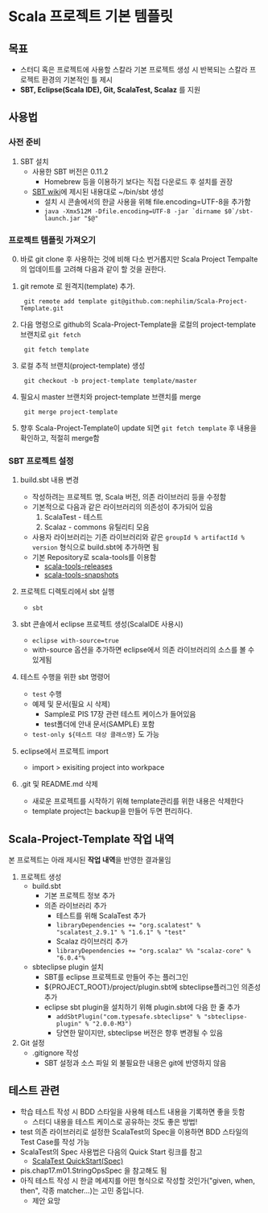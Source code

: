Scala 프로젝트 기본 템플릿
=======================

## 목표

- 스터디 혹은 프로젝트에 사용할 스칼라 기본 프로젝트 생성 시 
  반복되는 스칼라 프로젝트 환경의 기본적인 틀 제시
- **SBT, Eclipse(Scala IDE), Git, ScalaTest, Scalaz** 를 지원

## 사용법 

### 사전 준비

1. SBT 설치 
	- 사용한 SBT 버전은 0.11.2
		- Homebrew 등을 이용하기 보다는 직접 다운로드 후 설치를 권장
	- [SBT wiki](https://github.com/harrah/xsbt/wiki/Getting-Started-Setup)에 제시된 내용대로 ~/bin/sbt 생성
		- 설치 시 콘솔에서의 한글 사용을 위해 file.encoding=UTF-8을 추가함
		- ``java -Xmx512M -Dfile.encoding=UTF-8 -jar `dirname $0`/sbt-launch.jar "$@"``
		

### 프로젝트 템플릿 가져오기

0. 바로 git clone 후 사용하는 것에 비해 다소 번거롭지만 Scala Project Tempalte의 업데이트를 고려해 다음과 같이 할 것을 권한다.

1. git remote 로 원격지(template) 추가.

		git remote add template git@github.com:nephilim/Scala-Project-Template.git

2. 다음 명령으로 github의 Scala-Project-Template을 로컬의 project-template 브랜치로 `git fetch`

		git fetch template

3. 로컬 추적 브랜치(project-template) 생성 

		git checkout -b project-template template/master

3. 필요시 master 브랜치와 project-template 브랜치를 merge

		git merge project-template

4. 향후 Scala-Project-Template이 update 되면 `git fetch template` 후 내용을 확인하고, 적절히 merge함

### SBT 프로젝트 설정

1. build.sbt 내용 변경
	- 작성하려는 프로젝트 명, Scala 버전, 의존 라이브러리 등을 수정함
	- 기본적으로 다음과 같은 라이브러리의 의존성이 추가되어 있음
		1. ScalaTest - 테스트 
		2. Scalaz - commons 유틸리티 모음
	- 사용자 라이브러리는 기존 라이브러리와 같은 `groupId % artifactId % version` 형식으로 build.sbt에 추가하면 됨 
	- 기본 Repository로 scala-tools를 이용함
		- [scala-tools-releases](http://scala-tools.org/repo-releases)
		- [scala-tools-snapshots](http://scala-tools.org/repo-snapshots)

2. 프로젝트 디렉토리에서 sbt 실행
	- `sbt`
3. sbt 콘솔에서 eclipse 프로젝트 생성(ScalaIDE 사용시)
	- `eclipse with-source=true`
	- with-source 옵션을 추가하면 eclipse에서 의존 라이브러리의 소스를 볼 수 있게됨
4. 테스트 수행을 위한 sbt 명령어 
	- `test` 수행
	- 예제 및 문서(필요 시 삭제)
		- Sample로 PIS 17장 관련 테스트 케이스가 들어있음 
		- test폴더에 안내 문서(SAMPLE) 포함
	- `test-only ${테스트 대상 클래스명}` 도 가능
5. eclipse에서 프로젝트 import
	- import > exisiting project into workpace
6. .git 및 README.md 삭제
	- 새로운 프로젝트를 시작하기 위해 template관리를 위한 내용은 삭제한다
	- template project는 backup을 만들어 두면 편리하다.

## Scala-Project-Template 작업 내역 

본 프로젝트는 아래 제시된 **작업 내역**을 반영한 결과물임 

1. 프로젝트 생성 
	- build.sbt
		- 기본 프로젝트 정보 추가
		- 의존 라이브러리 추가
			- 테스트를 위해 ScalaTest 추가
			- `libraryDependencies += "org.scalatest" % "scalatest_2.9.1" % "1.6.1" % "test"`
			- Scalaz 라이브러리 추가
			- `libraryDependencies += "org.scalaz" %% "scalaz-core" % "6.0.4"%` 
	- sbteclipse plugin 설치
	    - SBT를 eclipse 프로젝트로 만들어 주는 플러그인
		- ${PROJECT_ROOT}/project/plugin.sbt에 sbteclipse플러그인 의존성 추가
		- eclipse sbt plugin을 설치하기 위해 plugin.sbt에 다음 한 줄 추가
			- `addSbtPlugin("com.typesafe.sbteclipse" % "sbteclipse-plugin" % "2.0.0-M3")`
			- 당연한 말이지만, sbteclipse 버전은 향후 변경될 수 있음
2. Git 설정 
	- .gitignore 작성
		- SBT 설정과 소스 파일 외 불필요한 내용은 git에 반영하지 않음

## 테스트 관련

- 학습 테스트 작성 시 BDD 스타일을 사용해 테스트 내용을 기록하면 좋을 듯함
	- 스터디 내용을 테스트 케이스로 공유하는 것도 좋은 방법!
- test 의존 라이브러리로 설정한 ScalaTest의 Spec을 이용하면 BDD 스타일의 Test Case를 작성 가능
- ScalaTest의 Spec 사용법은 다음의 Quick Start 링크를 참고
	- [ScalaTest QuickStart(Spec)](http://www.scalatest.org/getting_started_with_spec)
- pis.chap17.m01.StringOpsSpec 을 참고해도 됨
- 아직 테스트 작성 시 한글 메세지를 어떤 형식으로 작성할 것인가("given, when, then", 각종 matcher...)는 고민 중입니다.
 	- 제안 요망